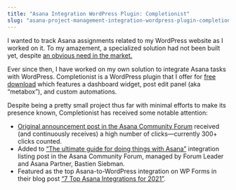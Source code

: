 ```yaml
---
title: "Asana Integration WordPress Plugin: Completionist"
slug: "asana-project-management-integration-wordpress-plugin-completionist"
---
```


I wanted to track Asana assignments related to my WordPress website as I worked on it. To my amazement, a specialized solution had not been built yet, despite <a href="https://forum.asana.com/t/wordpress-and-asana/1092" target="_blank" rel="noreferrer noopener">an obvious need in the market.</a>

Ever since then, I have worked on my own solution to integrate Asana tasks with WordPress. Completionist is a WordPress plugin that I offer for <a href="https://purpleturtlecreative.com/completionist/">free download</a> which features a dashboard widget, post edit panel (aka &#8220;metabox&#8221;), and custom automations.

Despite being a pretty small project thus far with minimal efforts to make its presence known, Completionist has received some notable attention:

<ul class="wp-block-list">
<li><a href="https://forum.asana.com/t/wordpress-and-asana/1092/10?u=michelle_blanchette" target="_blank" rel="noreferrer noopener">Original announcement post in the Asana Community Forum</a> received (and continuously receives) a high number of clicks—currently 300+ clicks counted.</li>

<li>Added to <a href="https://forum.asana.com/t/the-ultimate-guide-for-doing-things-with-asana/32548" target="_blank" rel="noreferrer noopener">&#8220;The ultimate guide for doing things with Asana&#8221;</a> integration listing post in the Asana Community Forum, managed by Forum Leader and Asana Partner, Bastien Siebman.</li>

<li>Featured as the top Asana-to-WordPress integration on WP Forms in their blog post <a href="https://wpforms.com/top-asana-integrations/#wordpress" target="_blank" rel="noreferrer noopener">&#8220;7 Top Asana Integrations for 2021&#8221;</a>.</li>
</ul>
